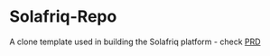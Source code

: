 # Solafriq-Repo
A clone template used in building the Solafriq platform - check [PRD](https://docs.google.com/document/d/1UsS8GwrxhhhqQjNbBVhI3rwHr1zVj6CU3jYWwy6sj08/edit?usp=sharing) 

